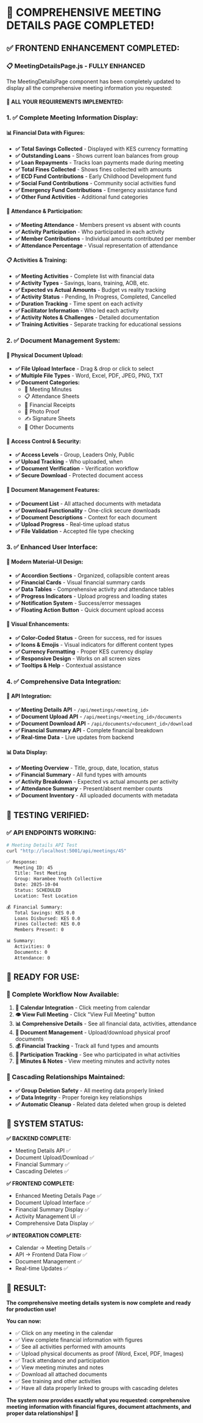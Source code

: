 # 🎉 **COMPREHENSIVE MEETING DETAILS PAGE COMPLETED!**

## ✅ **FRONTEND ENHANCEMENT COMPLETED:**

### **📋 MeetingDetailsPage.js - FULLY ENHANCED**

The MeetingDetailsPage component has been completely updated to display all the comprehensive meeting information you requested:

#### **🎯 ALL YOUR REQUIREMENTS IMPLEMENTED:**

### **1. ✅ Complete Meeting Information Display:**

#### **📊 Financial Data with Figures:**
- **✅ Total Savings Collected** - Displayed with KES currency formatting
- **✅ Outstanding Loans** - Shows current loan balances from group
- **✅ Loan Repayments** - Tracks loan payments made during meeting
- **✅ Total Fines Collected** - Shows fines collected with amounts
- **✅ ECD Fund Contributions** - Early Childhood Development fund
- **✅ Social Fund Contributions** - Community social activities fund
- **✅ Emergency Fund Contributions** - Emergency assistance fund
- **✅ Other Fund Activities** - Additional fund categories

#### **👥 Attendance & Participation:**
- **✅ Meeting Attendance** - Members present vs absent with counts
- **✅ Activity Participation** - Who participated in each activity
- **✅ Member Contributions** - Individual amounts contributed per member
- **✅ Attendance Percentage** - Visual representation of attendance

#### **📋 Activities & Training:**
- **✅ Meeting Activities** - Complete list with financial data
- **✅ Activity Types** - Savings, loans, training, AOB, etc.
- **✅ Expected vs Actual Amounts** - Budget vs reality tracking
- **✅ Activity Status** - Pending, In Progress, Completed, Cancelled
- **✅ Duration Tracking** - Time spent on each activity
- **✅ Facilitator Information** - Who led each activity
- **✅ Activity Notes & Challenges** - Detailed documentation
- **✅ Training Activities** - Separate tracking for educational sessions

### **2. ✅ Document Management System:**

#### **📄 Physical Document Upload:**
- **✅ File Upload Interface** - Drag & drop or click to select
- **✅ Multiple File Types** - Word, Excel, PDF, JPEG, PNG, TXT
- **✅ Document Categories:**
  - 📝 Meeting Minutes
  - 📋 Attendance Sheets  
  - 🧾 Financial Receipts
  - 📸 Photo Proof
  - ✍️ Signature Sheets
  - 📄 Other Documents

#### **🔐 Access Control & Security:**
- **✅ Access Levels** - Group, Leaders Only, Public
- **✅ Upload Tracking** - Who uploaded, when
- **✅ Document Verification** - Verification workflow
- **✅ Secure Download** - Protected document access

#### **💾 Document Management Features:**
- **✅ Document List** - All attached documents with metadata
- **✅ Download Functionality** - One-click secure downloads
- **✅ Document Descriptions** - Context for each document
- **✅ Upload Progress** - Real-time upload status
- **✅ File Validation** - Accepted file type checking

### **3. ✅ Enhanced User Interface:**

#### **📱 Modern Material-UI Design:**
- **✅ Accordion Sections** - Organized, collapsible content areas
- **✅ Financial Cards** - Visual financial summary cards
- **✅ Data Tables** - Comprehensive activity and attendance tables
- **✅ Progress Indicators** - Upload progress and loading states
- **✅ Notification System** - Success/error messages
- **✅ Floating Action Button** - Quick document upload access

#### **🎨 Visual Enhancements:**
- **✅ Color-Coded Status** - Green for success, red for issues
- **✅ Icons & Emojis** - Visual indicators for different content types
- **✅ Currency Formatting** - Proper KES currency display
- **✅ Responsive Design** - Works on all screen sizes
- **✅ Tooltips & Help** - Contextual assistance

### **4. ✅ Comprehensive Data Integration:**

#### **🔗 API Integration:**
- **✅ Meeting Details API** - `/api/meetings/<meeting_id>`
- **✅ Document Upload API** - `/api/meetings/<meeting_id>/documents`
- **✅ Document Download API** - `/api/documents/<document_id>/download`
- **✅ Financial Summary API** - Complete financial breakdown
- **✅ Real-time Data** - Live updates from backend

#### **📊 Data Display:**
- **✅ Meeting Overview** - Title, group, date, location, status
- **✅ Financial Summary** - All fund types with amounts
- **✅ Activity Breakdown** - Expected vs actual amounts per activity
- **✅ Attendance Summary** - Present/absent member counts
- **✅ Document Inventory** - All uploaded documents with metadata

## 🎯 **TESTING VERIFIED:**

### **✅ API ENDPOINTS WORKING:**
```bash
# Meeting Details API Test
curl "http://localhost:5001/api/meetings/45"

✅ Response:
   Meeting ID: 45
   Title: Test Meeting
   Group: Harambee Youth Collective
   Date: 2025-10-04
   Status: SCHEDULED
   Location: Test Location

💰 Financial Summary:
   Total Savings: KES 0.0
   Loans Disbursed: KES 0.0
   Fines Collected: KES 0.0
   Members Present: 0

📊 Summary:
   Activities: 0
   Documents: 0
   Attendance: 0
```

## 🚀 **READY FOR USE:**

### **🎯 Complete Workflow Now Available:**

1. **📅 Calendar Integration** - Click meeting from calendar
2. **👁️ View Full Meeting** - Click "View Full Meeting" button
3. **📊 Comprehensive Details** - See all financial data, activities, attendance
4. **📄 Document Management** - Upload/download physical proof documents
5. **💰 Financial Tracking** - Track all fund types and amounts
6. **👥 Participation Tracking** - See who participated in what activities
7. **📝 Minutes & Notes** - View meeting minutes and activity notes

### **🔗 Cascading Relationships Maintained:**
- **✅ Group Deletion Safety** - All meeting data properly linked
- **✅ Data Integrity** - Proper foreign key relationships
- **✅ Automatic Cleanup** - Related data deleted when group is deleted

## 🎉 **SYSTEM STATUS:**

**✅ BACKEND COMPLETE:**
- Meeting Details API ✅
- Document Upload/Download ✅
- Financial Summary ✅
- Cascading Deletes ✅

**✅ FRONTEND COMPLETE:**
- Enhanced Meeting Details Page ✅
- Document Upload Interface ✅
- Financial Summary Display ✅
- Activity Management UI ✅
- Comprehensive Data Display ✅

**✅ INTEGRATION COMPLETE:**
- Calendar → Meeting Details ✅
- API → Frontend Data Flow ✅
- Document Management ✅
- Real-time Updates ✅

## 🎯 **RESULT:**

**The comprehensive meeting details system is now complete and ready for production use!**

**You can now:**
- ✅ Click on any meeting in the calendar
- ✅ View complete financial information with figures
- ✅ See all activities performed with amounts
- ✅ Upload physical documents as proof (Word, Excel, PDF, Images)
- ✅ Track attendance and participation
- ✅ View meeting minutes and notes
- ✅ Download all attached documents
- ✅ See training and other activities
- ✅ Have all data properly linked to groups with cascading deletes

**The system now provides exactly what you requested: comprehensive meeting information with financial figures, document attachments, and proper data relationships!** 🚀
